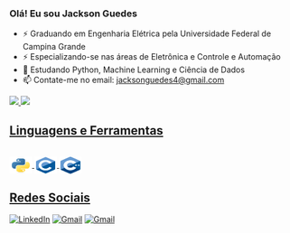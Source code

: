 ### Olá! Eu sou Jackson Guedes 

- ⚡ Graduando em Engenharia Elétrica pela Universidade Federal de Campina Grande
- ⚡ Especializando-se nas áreas de Eletrônica e Controle e Automação
- 🌱 Estudando Python, Machine Learning e Ciência de Dados
- 📫 Contate-me no email: jacksonguedes4@gmail.com

<div>
  <a href="https://github.com/jacksonguedes">
  <img height="180em" src="http://github-readme-stats.vercel.app/api?username=jacksonguedes&show_icons=true&theme=dark&include_all_comits=true&count_private=true"/_>
   <img height="180em" src="http://github-readme-stats.vercel.app/api/top-langs/?username=jacksonguedes&layout=compact&langs_count=16&theme=dark"/_>
<div>
  
  ## Linguagens e Ferramentas
    
<div style="display: incline_block"><br>
  <img align="center" alt="Jack-Python" height="30" width="40" src="http://raw.githubusercontent.com/devicons/devicon/master/icons/python/python-original.svg">
  <img align="center" alt="Jack-C" height="30" width="40" src="http://raw.githubusercontent.com/devicons/devicon/master/icons/c/c-original.svg">
  <img align="center" alt="Jack-c++" height="30" width="40" src="https://raw.githubusercontent.com/devicons/devicon/master/icons/cplusplus/cplusplus-original.svg">
</div>

 ## Redes Sociais

 <div>
  <a href="https://www.linkedin.com/in/jackson-guedes-8a9b54101/" target="_blank"><img src="https://img.shields.io/badge/LinkedIn-0077B5?style=for-the-badge&logo=linkedin&logoColor=white" alt="LinkedIn" target="_blank"></a>
  <a href="mailto:jacksonguedes4@gmail.com"><img src="https://img.shields.io/badge/Gmail-D14836?style=for-the-badge&logo=gmail&logoColor=white" alt="Gmail"></a>
   <a href="https://www.instagram.com/jackson_guedess/" target="_blank"><img src="https://img.shields.io/badge/Instagram-E4405F?style=for-the-badge&logo=instagram&logoColor=white" alt="Gmail"></a>
 </div>

